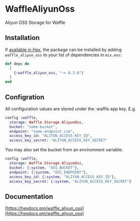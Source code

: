 # WaffleAliyunOss

Aliyun OSS Storage for Waffle

## Installation

If [available in Hex](https://hex.pm/docs/publish), the package can be installed
by adding `waffle_aliyun_oss` to your list of dependencies in `mix.exs`:

```elixir
def deps do
  [
    {:waffle_aliyun_oss, "~> 0.3.0"}
  ]
end
```

## Configration
All configuration values are stored under the :waffle app key. E.g.
```elixir
config :waffle,
  storage: Waffle.Storage.AliyunOss,
  bucket: "some-bucket",
  endpoint: "some.endpoint.com",
  access_key_id: "ALIYUN_ACCESS_KEY_ID",
  access_key_secret: "ALIYUN_ACCESS_KEY_SECRET"
```
You may also set the bucket from an environment variable:
```elixir
config :waffle,
  storage: Waffle.Storage.AliyunOss,
  bucket: {:system, "OSS_BUCKET"},
  endpoint: {:system, "OSS_ENDPOINT"},
  access_key_id: {:system, "ALIYUN_ACCESS_KEY_ID"},
  access_key_secret: {:system, "ALIYUN_ACCESS_KEY_SECRET"}
```

## Documentation
[https://hexdocs.pm/waffle_aliyun_oss](https://hexdocs.pm/waffle_aliyun_oss)
